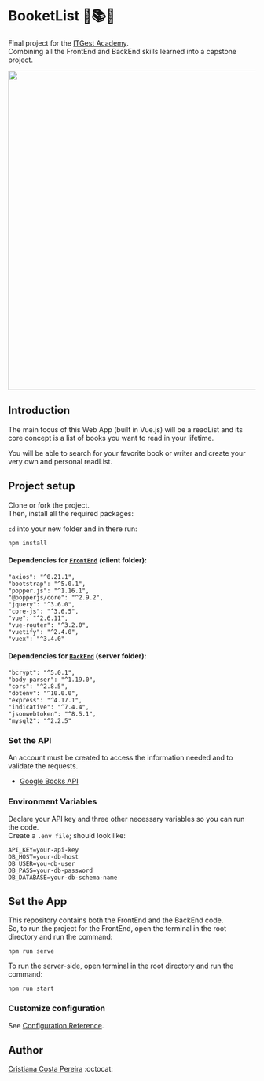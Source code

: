 # BooketList 👻📚📖
Final project for the <ins>ITGest Academy</ins>. <br>
Combining all the FrontEnd and BackEnd skills learned into a capstone project.

<img src="https://mir-s3-cdn-cf.behance.net/project_modules/max_1200/49ccf758592393.5a02159d4090a.jpg" width="850" height="650">

<br>

## Introduction
The main focus of this Web App (built in Vue.js) will be a readList and its core concept is a list of books you want to read in your lifetime.

You will be able to search for your favorite book or writer and create your very own and personal readList.

## Project setup
Clone or fork the project. <br>
Then, install all the required packages:

`cd` into your new folder and in there run:
```
npm install
```

#### Dependencies for <ins>`FrontEnd`</ins> (client folder):
    "axios": "^0.21.1",
    "bootstrap": "^5.0.1",
    "popper.js": "^1.16.1",
    "@popperjs/core": "^2.9.2",
    "jquery": "^3.6.0",
    "core-js": "^3.6.5",
    "vue": "^2.6.11",
    "vue-router": "^3.2.0",
    "vuetify": "^2.4.0",
    "vuex": "^3.4.0"

#### Dependencies for <ins>`BackEnd`</ins> (server folder):
    "bcrypt": "^5.0.1",
    "body-parser": "^1.19.0",
    "cors": "^2.8.5",
    "dotenv": "^10.0.0",
    "express": "^4.17.1",
    "indicative": "^7.4.4",
    "jsonwebtoken": "^8.5.1",
    "mysql2": "^2.2.5"

### Set the API
An account must be created to access the information needed and to validate the requests.
* [Google Books API](https://developers.google.com/books/docs/v1/getting_started)

### Environment Variables
Declare your API key and three other necessary variables so you can run the code.<br>
Create a `.env file`; should look like:
```
API_KEY=your-api-key
DB_HOST=your-db-host
DB_USER=you-db-user
DB_PASS=your-db-password
DB_DATABASE=your-db-schema-name
```

## Set the App
This repository contains both the FrontEnd and the BackEnd code.<br>
So, to run the project for the FrontEnd, open the terminal in the root directory and run the command:

```
npm run serve
```

To run the server-side, open terminal in the root directory and run the command:

```
npm run start
```

### Customize configuration
See [Configuration Reference](https://cli.vuejs.org/config/).

## Author
[Cristiana Costa Pereira](https://github.com/CristianaCostaPereira) :octocat: